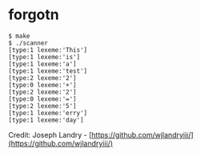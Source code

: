 # forgotn

```
$ make
$ ./scanner
[type:1 lexeme:'This']
[type:1 lexeme:'is']
[type:1 lexeme:'a']
[type:1 lexeme:'test']
[type:2 lexeme:'2']
[type:0 lexeme:'+']
[type:2 lexeme:'2']
[type:0 lexeme:'=']
[type:2 lexeme:'5']
[type:1 lexeme:'erry']
[type:1 lexeme:'day']
```

Credit: Joseph Landry - [https://github.com/wjlandryiii/](https://github.com/wjlandryiii/)
